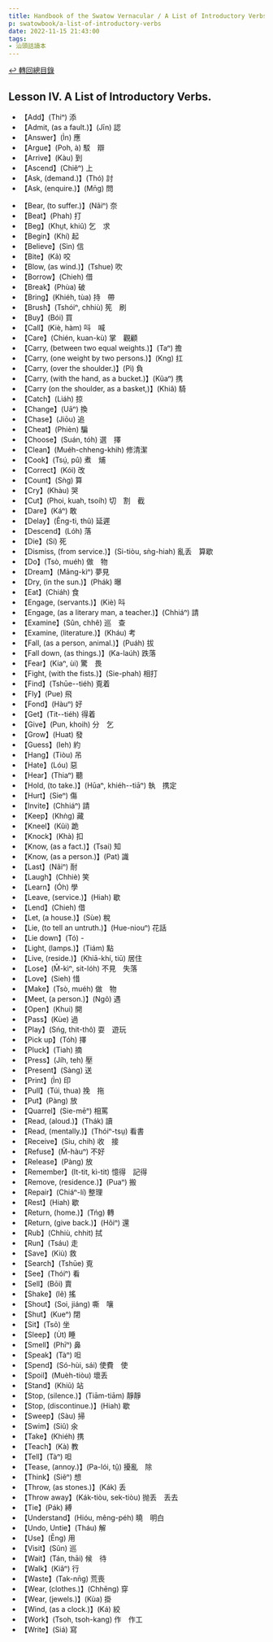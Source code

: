 ```yaml
---
title: Handbook of the Swatow Vernacular / A List of Introductory Verbs (汕頭話讀本之初階動詞列表)
p: swatowbook/a-list-of-introductory-verbs
date: 2022-11-15 21:43:00
tags: 
- 汕頭話讀本
---
```


[↩️ 轉回總目錄](../main)

## Lesson IV. A List of Introductory Verbs.

* 【Add】(Thiⁿ) 添
* 【Admit, (as a fault.)】(Jīn) 認
* 【Answer】(Ìn) 應
* 【Argue】(Poh, à) 駁　辯
* 【Arrive】(Kàu) 到
* 【Ascend】(Chiẽⁿ) 上
* 【Ask, (demand.)】(Thó) 討
* 【Ask, (enquire.)】(Mn̄g) 問
<!--more-->
* 【Bear, (to suffer.)】(Nãiⁿ) 奈
* 【Beat】(Phah) 打
* 【Beg】(Khṳt, khiû) 乞　求
* 【Begin】(Khí) 起
* 【Believe】(Sìn) 信
* 【Bite】(Kã) 咬
* 【Blow, (as wind.)】(Tshue) 吹
* 【Borrow】(Chieh) 借
* 【Break】(Phùa) 破
* 【Bring】(Khiéh, tùa) 持　帶
* 【Brush】(Tshóiⁿ, chhiù) 筅　刷
* 【Buy】(Bói) 買
* 【Call】(Kiè, hàm) 呌　喊
* 【Care】(Chién, kuan-kù) 掌　觀顧
* 【Carry, (between two equal weights.)】(Taⁿ) 擔
* 【Carry, (one weight by two persons.)】(Kng) 扛
* 【Carry, (over the shoulder.)】(Pì) 負
* 【Carry, (with the hand, as a bucket.)】(Kũaⁿ) 携
* 【Carry (on the shoulder, as a basket,)】(Khiâ) 騎
* 【Catch】(Liáh) 掠
* 【Change】(Uāⁿ) 換
* 【Chase】(Jiōu) 追
* 【Cheat】(Phièn) 騙
* 【Choose】(Suán, tóh) 選　擇
* 【Clean】(Muéh-chheng-khih) 修清潔
* 【Cook】(Tsṳ́, pû) 煮　烳
* 【Correct】(Kói) 改
* 【Count】(Sǹg) 算
* 【Cry】(Khàu) 哭
* 【Cut】(Phoi, kuah, tsoíh) 切　割　截
* 【Dare】(Káⁿ) 敢
* 【Delay】(Êng-ti, thû) 延遲
* 【Descend】(Lóh) 落
* 【Die】(Sí) 死
* 【Dismiss, (from service.)】(Si-tiòu, sǹg-hiah) 亂丢　算歇
* 【Do】(Tsò, muéh) 做　物
* 【Dream】(Māng-kìⁿ) 夢見
* 【Dry, (in the sun.)】(Phák) 曝
* 【Eat】(Chiáh) 食
* 【Engage, (servants.)】(Kiè) 呌
* 【Engage, (as a literary man, a teacher.)】(Chhiáⁿ) 請
* 【Examine】(Sûn, chhê) 巡　查
* 【Examine, (literature.)】(Kháu) 考
* 【Fall, (as a person, animal.)】(Puáh) 拔
* 【Fall down, (as things.)】(Ka-laúh) 跌落
* 【Fear】(Kiaⁿ, ùi) 驚　畏
* 【Fight, (with the fists.)】(Sie-phah) 相打
* 【Find】(Tshūe--tiéh) 覔着
* 【Fly】(Pue) 飛
* 【Fond】(Hàuⁿ) 好
* 【Get】(Tit--tiéh) 得着
* 【Give】(Pun, khoih) 分　乞
* 【Grow】(Huat) 發
* 【Guess】(Ieh) 約
* 【Hang】(Tiòu) 吊
* 【Hate】(Lóu) 惡
* 【Hear】(Thiaⁿ) 聽
* 【Hold, (to take.)】(Hūaⁿ, khiéh--tiāⁿ) 執　携定
* 【Hurt】(Sieⁿ) 傷
* 【Invite】(Chhiáⁿ) 請
* 【Keep】(Khǹg) 藏
* 【Kneel】(Kũi) 跪
* 【Knock】(Khà) 扣
* 【Know, (as a fact.)】(Tsai) 知
* 【Know, (as a person.)】(Pat) 識
* 【Last】(Nãiⁿ) 耐
* 【Laugh】(Chhiè) 笑
* 【Learn】(Óh) 學
* 【Leave, (service.)】(Hiah) 歇
* 【Lend】(Chieh) 借
* 【Let, (a house.)】(Sùe) 稅
* 【Lie, (to tell an untruth.)】(Hue-niouⁿ) 花話
* 【Lie down】(Tó) -
* 【Light, (lamps.)】(Tiám) 點
* 【Live, (reside.)】(Khiā-khí, tiū) 居住
* 【Lose】(M̄-kìⁿ, sit-lóh) 不見　失落
* 【Love】(Sieh) 惜
* 【Make】(Tsò, muéh) 做　物
* 【Meet, (a person.)】(Ngõ) 遇
* 【Open】(Khui) 開
* 【Pass】(Kùe) 過
* 【Play】(Sńg, thit-thô) 耍　遊玩
* 【Pick up】(Tóh) 擇
* 【Pluck】(Tiah) 摘
* 【Press】(Jíh, teh) 壓
* 【Present】(Sàng) 送
* 【Print】(Ìn) 印
* 【Pull】(Túi, thua) 挽　拖
* 【Put】(Pàng) 放
* 【Quarrel】(Sie-mēⁿ) 相罵
* 【Read, (aloud.)】(Thák) 讀
* 【Read, (mentally.)】(Thóiⁿ-tsṳ) 看書
* 【Receive】(Siu, chih) 收　接
* 【Refuse】(M̃-hàuⁿ) 不好
* 【Release】(Pàng) 放
* 【Remember】(It-tit, kì-tit) 憶得　記得
* 【Remove, (residence.)】(Puaⁿ) 搬
* 【Repair】(Chiáⁿ-lí) 整理
* 【Rest】(Hiah) 歇
* 【Return, (home.)】(Tńg) 轉
* 【Return, (give back.)】(Hôiⁿ) 還
* 【Rub】(Chhiù, chhit) 拭
* 【Run】(Tsáu) 走
* 【Save】(Kiù) 救
* 【Search】(Tshūe) 覔
* 【See】(Thóiⁿ) 看
* 【Sell】(Bōi) 賣
* 【Shake】(Iẽ) 搖
* 【Shout】(Soi, jiáng) 嘶　嚷
* 【Shut】(Kueⁿ) 閉
* 【Sit】(Tsõ) 坐
* 【Sleep】(U̍t) 睡
* 【Smell】(Phīⁿ) 鼻
* 【Speak】(Tàⁿ) 呾
* 【Spend】(Só-hùi, sái) 使費　使
* 【Spoil】(Muèh-tiòu) 壞丢
* 【Stand】(Khiũ) 站
* 【Stop, (silence.)】(Tiām-tiām) 靜靜
* 【Stop, (discontinue.)】(Hiah) 歇
* 【Sweep】(Sàu) 掃
* 【Swim】(Siû) 氽
* 【Take】(Khiéh) 携
* 【Teach】(Kà) 教
* 【Tell】(Tàⁿ) 呾
* 【Tease, (annoy.)】(Pa-lói, tṳ̂) 擾亂　除
* 【Think】(Siẽⁿ) 想
* 【Throw, (as stones.)】(Kák) 丢
* 【Throw away】(Kák-tiòu, sek-tiòu) 抛丢　丢去
* 【Tie】(Pák) 縛
* 【Understand】(Hióu, mêng-péh) 曉　明白
* 【Undo, Untie】(Tháu) 解
* 【Use】(Ēng) 用
* 【Visit】(Sûn) 巡
* 【Wait】(Tán, thāi) 候　待
* 【Walk】(Kiâⁿ) 行
* 【Waste】(Tak-nn̄g) 荒喪
* 【Wear, (clothes.)】(Chhēng) 穿
* 【Wear, (jewels.)】(Kùa) 掛
* 【Wind, (as a clock.)】(Ká) 絞
* 【Work】(Tsoh, tsoh-kang) 作　作工
* 【Write】(Siá) 寫
